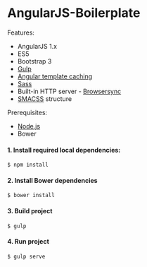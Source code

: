 # AngularJS-Boilerplate

Features:

- AngularJS 1.x
- ES5
- Bootstrap 3
- [Gulp](http://gulpjs.com)
- [Angular template caching](https://github.com/miickel/gulp-angular-templatecache)
- [Sass](http://sass-lang.com/)
- Built-in HTTP server - [Browsersync](https://browsersync.io/)
- [SMACSS](https://smacss.com) structure

Prerequisites: 

- [Node.js](https://nodejs.org)
- Bower


#### 1. Install required local dependencies:

    $ npm install

#### 2. Install Bower dependencies

    $ bower install

#### 3. Build project
    $ gulp

#### 4. Run project
    $ gulp serve
